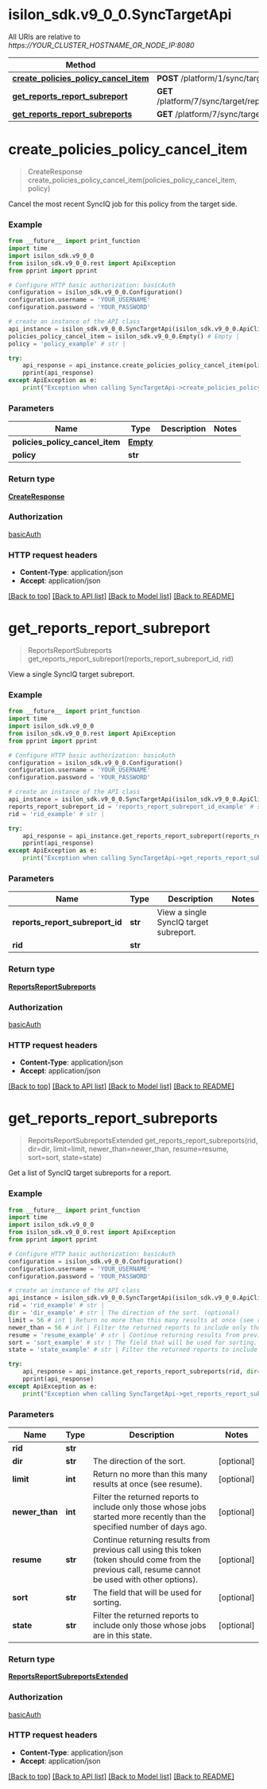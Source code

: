 # isilon_sdk.v9_0_0.SyncTargetApi

All URIs are relative to *https://YOUR_CLUSTER_HOSTNAME_OR_NODE_IP:8080*

Method | HTTP request | Description
------------- | ------------- | -------------
[**create_policies_policy_cancel_item**](SyncTargetApi.md#create_policies_policy_cancel_item) | **POST** /platform/1/sync/target/policies/{Policy}/cancel | 
[**get_reports_report_subreport**](SyncTargetApi.md#get_reports_report_subreport) | **GET** /platform/7/sync/target/reports/{Rid}/subreports/{ReportsReportSubreportId} | 
[**get_reports_report_subreports**](SyncTargetApi.md#get_reports_report_subreports) | **GET** /platform/7/sync/target/reports/{Rid}/subreports | 


# **create_policies_policy_cancel_item**
> CreateResponse create_policies_policy_cancel_item(policies_policy_cancel_item, policy)



Cancel the most recent SyncIQ job for this policy from the target side.

### Example
```python
from __future__ import print_function
import time
import isilon_sdk.v9_0_0
from isilon_sdk.v9_0_0.rest import ApiException
from pprint import pprint

# Configure HTTP basic authorization: basicAuth
configuration = isilon_sdk.v9_0_0.Configuration()
configuration.username = 'YOUR_USERNAME'
configuration.password = 'YOUR_PASSWORD'

# create an instance of the API class
api_instance = isilon_sdk.v9_0_0.SyncTargetApi(isilon_sdk.v9_0_0.ApiClient(configuration))
policies_policy_cancel_item = isilon_sdk.v9_0_0.Empty() # Empty | 
policy = 'policy_example' # str | 

try:
    api_response = api_instance.create_policies_policy_cancel_item(policies_policy_cancel_item, policy)
    pprint(api_response)
except ApiException as e:
    print("Exception when calling SyncTargetApi->create_policies_policy_cancel_item: %s\n" % e)
```

### Parameters

Name | Type | Description  | Notes
------------- | ------------- | ------------- | -------------
 **policies_policy_cancel_item** | [**Empty**](Empty.md)|  | 
 **policy** | **str**|  | 

### Return type

[**CreateResponse**](CreateResponse.md)

### Authorization

[basicAuth](../README.md#basicAuth)

### HTTP request headers

 - **Content-Type**: application/json
 - **Accept**: application/json

[[Back to top]](#) [[Back to API list]](../README.md#documentation-for-api-endpoints) [[Back to Model list]](../README.md#documentation-for-models) [[Back to README]](../README.md)

# **get_reports_report_subreport**
> ReportsReportSubreports get_reports_report_subreport(reports_report_subreport_id, rid)



View a single SyncIQ target subreport.

### Example
```python
from __future__ import print_function
import time
import isilon_sdk.v9_0_0
from isilon_sdk.v9_0_0.rest import ApiException
from pprint import pprint

# Configure HTTP basic authorization: basicAuth
configuration = isilon_sdk.v9_0_0.Configuration()
configuration.username = 'YOUR_USERNAME'
configuration.password = 'YOUR_PASSWORD'

# create an instance of the API class
api_instance = isilon_sdk.v9_0_0.SyncTargetApi(isilon_sdk.v9_0_0.ApiClient(configuration))
reports_report_subreport_id = 'reports_report_subreport_id_example' # str | View a single SyncIQ target subreport.
rid = 'rid_example' # str | 

try:
    api_response = api_instance.get_reports_report_subreport(reports_report_subreport_id, rid)
    pprint(api_response)
except ApiException as e:
    print("Exception when calling SyncTargetApi->get_reports_report_subreport: %s\n" % e)
```

### Parameters

Name | Type | Description  | Notes
------------- | ------------- | ------------- | -------------
 **reports_report_subreport_id** | **str**| View a single SyncIQ target subreport. | 
 **rid** | **str**|  | 

### Return type

[**ReportsReportSubreports**](ReportsReportSubreports.md)

### Authorization

[basicAuth](../README.md#basicAuth)

### HTTP request headers

 - **Content-Type**: application/json
 - **Accept**: application/json

[[Back to top]](#) [[Back to API list]](../README.md#documentation-for-api-endpoints) [[Back to Model list]](../README.md#documentation-for-models) [[Back to README]](../README.md)

# **get_reports_report_subreports**
> ReportsReportSubreportsExtended get_reports_report_subreports(rid, dir=dir, limit=limit, newer_than=newer_than, resume=resume, sort=sort, state=state)



Get a list of SyncIQ target subreports for a report.

### Example
```python
from __future__ import print_function
import time
import isilon_sdk.v9_0_0
from isilon_sdk.v9_0_0.rest import ApiException
from pprint import pprint

# Configure HTTP basic authorization: basicAuth
configuration = isilon_sdk.v9_0_0.Configuration()
configuration.username = 'YOUR_USERNAME'
configuration.password = 'YOUR_PASSWORD'

# create an instance of the API class
api_instance = isilon_sdk.v9_0_0.SyncTargetApi(isilon_sdk.v9_0_0.ApiClient(configuration))
rid = 'rid_example' # str | 
dir = 'dir_example' # str | The direction of the sort. (optional)
limit = 56 # int | Return no more than this many results at once (see resume). (optional)
newer_than = 56 # int | Filter the returned reports to include only those whose jobs started more recently than the specified number of days ago. (optional)
resume = 'resume_example' # str | Continue returning results from previous call using this token (token should come from the previous call, resume cannot be used with other options). (optional)
sort = 'sort_example' # str | The field that will be used for sorting. (optional)
state = 'state_example' # str | Filter the returned reports to include only those whose jobs are in this state. (optional)

try:
    api_response = api_instance.get_reports_report_subreports(rid, dir=dir, limit=limit, newer_than=newer_than, resume=resume, sort=sort, state=state)
    pprint(api_response)
except ApiException as e:
    print("Exception when calling SyncTargetApi->get_reports_report_subreports: %s\n" % e)
```

### Parameters

Name | Type | Description  | Notes
------------- | ------------- | ------------- | -------------
 **rid** | **str**|  | 
 **dir** | **str**| The direction of the sort. | [optional] 
 **limit** | **int**| Return no more than this many results at once (see resume). | [optional] 
 **newer_than** | **int**| Filter the returned reports to include only those whose jobs started more recently than the specified number of days ago. | [optional] 
 **resume** | **str**| Continue returning results from previous call using this token (token should come from the previous call, resume cannot be used with other options). | [optional] 
 **sort** | **str**| The field that will be used for sorting. | [optional] 
 **state** | **str**| Filter the returned reports to include only those whose jobs are in this state. | [optional] 

### Return type

[**ReportsReportSubreportsExtended**](ReportsReportSubreportsExtended.md)

### Authorization

[basicAuth](../README.md#basicAuth)

### HTTP request headers

 - **Content-Type**: application/json
 - **Accept**: application/json

[[Back to top]](#) [[Back to API list]](../README.md#documentation-for-api-endpoints) [[Back to Model list]](../README.md#documentation-for-models) [[Back to README]](../README.md)

